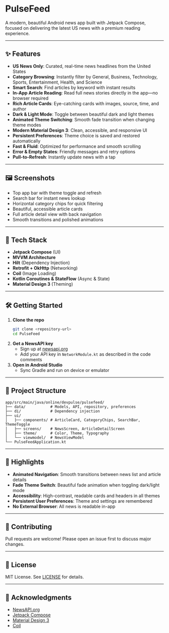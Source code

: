 # PulseFeed

A modern, beautiful Android news app built with Jetpack Compose, focused on delivering the latest US news with a premium reading experience.

---

## ✨ Features

- **US News Only**: Curated, real-time news headlines from the United States
- **Category Browsing**: Instantly filter by General, Business, Technology, Sports, Entertainment, Health, and Science
- **Smart Search**: Find articles by keyword with instant results
- **In-App Article Reading**: Read full news stories directly in the app—no browser required
- **Rich Article Cards**: Eye-catching cards with images, source, time, and author
- **Dark & Light Mode**: Toggle between beautiful dark and light themes
- **Animated Theme Switching**: Smooth fade transition when changing theme modes
- **Modern Material Design 3**: Clean, accessible, and responsive UI
- **Persistent Preferences**: Theme choice is saved and restored automatically
- **Fast & Fluid**: Optimized for performance and smooth scrolling
- **Error & Empty States**: Friendly messages and retry options
- **Pull-to-Refresh**: Instantly update news with a tap

---

## 🖼️ Screenshots

- Top app bar with theme toggle and refresh
- Search bar for instant news lookup
- Horizontal category chips for quick filtering
- Beautiful, accessible article cards
- Full article detail view with back navigation
- Smooth transitions and polished animations

---

## 🚀 Tech Stack

- **Jetpack Compose** (UI)
- **MVVM Architecture**
- **Hilt** (Dependency Injection)
- **Retrofit + OkHttp** (Networking)
- **Coil** (Image Loading)
- **Kotlin Coroutines & StateFlow** (Async & State)
- **Material Design 3** (Theming)

---

## 🛠️ Getting Started

1. **Clone the repo**
   ```bash
   git clone <repository-url>
   cd PulseFeed
   ```
2. **Get a NewsAPI key**
   - Sign up at [newsapi.org](https://newsapi.org/)
   - Add your API key in `NetworkModule.kt` as described in the code comments
3. **Open in Android Studio**
   - Sync Gradle and run on device or emulator

---

## 📂 Project Structure

```
app/src/main/java/online/devpulse/pulsefeed/
├── data/           # Models, API, repository, preferences
├── di/             # Dependency injection
├── ui/
│   ├── components/ # ArticleCard, CategoryChips, SearchBar, ThemeToggle
│   ├── screens/    # NewsScreen, ArticleDetailScreen
│   ├── theme/      # Color, Theme, Typography
│   └── viewmodel/  # NewsViewModel
└── PulseFeedApplication.kt
```

---

## 🌟 Highlights

- **Animated Navigation**: Smooth transitions between news list and article details
- **Fade Theme Switch**: Beautiful fade animation when toggling dark/light mode
- **Accessibility**: High-contrast, readable cards and headers in all themes
- **Persistent User Preferences**: Theme and settings are remembered
- **No External Browser**: All news is readable in-app

---

## 🤝 Contributing

Pull requests are welcome! Please open an issue first to discuss major changes.

---

## 📄 License

MIT License. See [LICENSE](https://github.com/KalpeshM13/PulseFeed/blob/main/LICENSE) for details.

---

## 🙏 Acknowledgments

- [NewsAPI.org](https://newsapi.org/)
- [Jetpack Compose](https://developer.android.com/jetpack/compose)
- [Material Design 3](https://m3.material.io/)
- [Coil](https://coil-kt.github.io/coil/) 